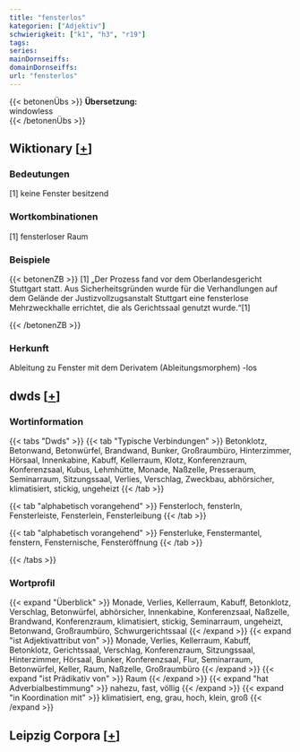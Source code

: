```yaml
---
title: "fensterlos"
kategorien: ["Adjektiv"]
schwierigkeit: ["k1", "h3", "r19"]
tags:
series:
mainDornseiffs:
domainDornseiffs:
url: "fensterlos"
---
```


{{< betonenÜbs >}}
**Übersetzung:**  
windowless  
{{< /betonenÜbs >}}

## Wiktionary [[+](https://de.wiktionary.org/wiki/fensterlos)]

### Bedeutungen
[1] keine Fenster besitzend  

### Wortkombinationen
[1] fensterloser Raum  

### Beispiele
{{< betonenZB >}}
[1] „Der Prozess fand vor dem Oberlandesgericht Stuttgart statt. Aus Sicherheitsgründen wurde für die Verhandlungen auf dem Gelände der Justizvollzugsanstalt Stuttgart eine fensterlose Mehrzweckhalle errichtet, die als Gerichtssaal genutzt wurde.“[1]  

{{< /betonenZB >}}
### Herkunft
Ableitung zu Fenster mit dem Derivatem (Ableitungsmorphem) -los  



## dwds [[+](https://www.dwds.de/wb/fensterlos)]

### Wortinformation
{{< tabs "Dwds" >}}
{{< tab "Typische Verbindungen" >}}
Betonklotz, Betonwand, Betonwürfel, Brandwand, Bunker, Großraumbüro, Hinterzimmer, Hörsaal, Innenkabine, Kabuff, Kellerraum, Klotz, Konferenzraum, Konferenzsaal, Kubus, Lehmhütte, Monade, Naßzelle, Presseraum, Seminarraum, Sitzungssaal, Verlies, Verschlag, Zweckbau, abhörsicher, klimatisiert, stickig, ungeheizt
{{< /tab >}}

{{< tab "alphabetisch vorangehend" >}}
Fensterloch, fensterln, Fensterleiste, Fensterlein, Fensterleibung
{{< /tab >}}

{{< tab "alphabetisch vorangehend" >}}
Fensterluke, Fenstermantel, fenstern, Fensternische, Fensteröffnung
{{< /tab >}}

{{< /tabs >}}

### Wortprofil
{{< expand "Überblick" >}} Monade, Verlies, Kellerraum, Kabuff, Betonklotz, Verschlag, Betonwürfel, abhörsicher, Innenkabine, Konferenzsaal, Naßzelle, Brandwand, Konferenzraum, klimatisiert, stickig, Seminarraum, ungeheizt, Betonwand, Großraumbüro, Schwurgerichtssaal {{< /expand >}}
{{< expand "ist Adjektivattribut von" >}} Monade, Verlies, Kellerraum, Kabuff, Betonklotz, Gerichtssaal, Verschlag, Konferenzraum, Sitzungssaal, Hinterzimmer, Hörsaal, Bunker, Konferenzsaal, Flur, Seminarraum, Betonwürfel, Keller, Raum, Naßzelle, Großraumbüro {{< /expand >}}
{{< expand "ist Prädikativ von" >}} Raum {{< /expand >}}
{{< expand "hat Adverbialbestimmung" >}} nahezu, fast, völlig {{< /expand >}}
{{< expand "in Koordination mit" >}} klimatisiert, eng, grau, hoch, klein, groß {{< /expand >}}

## Leipzig Corpora [[+](https://corpora.uni-leipzig.de/en/res?word=fensterlos&corpusId=deu_newscrawl-public_2018)]

